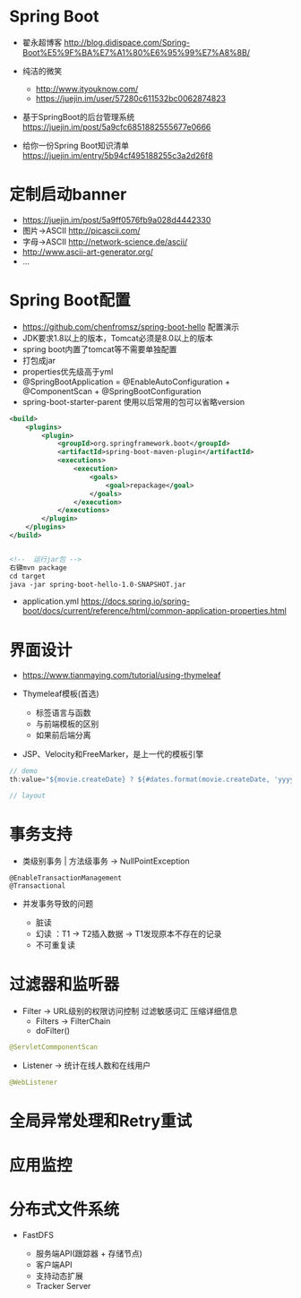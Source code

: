 # Spring Boot

- 翟永超博客 <http://blog.didispace.com/Spring-Boot%E5%9F%BA%E7%A1%80%E6%95%99%E7%A8%8B/>
- 纯洁的微笑

  - <http://www.ityouknow.com/>
  - <https://juejin.im/user/57280c611532bc0062874823>
- 基于SpringBoot的后台管理系统 <https://juejin.im/post/5a9cfc6851882555677e0666>
- 给你一份Spring Boot知识清单 https://juejin.im/entry/5b94cf495188255c3a2d26f8  

# 定制启动banner

- <https://juejin.im/post/5a9ff0576fb9a028d4442330>
- 图片->ASCII http://picascii.com/
- 字母->ASCII http://network-science.de/ascii/
- http://www.ascii-art-generator.org/
- ...

# Spring Boot配置

- <https://github.com/chenfromsz/spring-boot-hello> 配置演示
- JDK要求1.8以上的版本，Tomcat必须是8.0以上的版本
- spring boot内置了tomcat等不需要单独配置
- 打包成jar
- properties优先级高于yml
- @SpringBootApplication = @EnableAutoConfiguration + @ComponentScan + @SpringBootConfiguration
- spring-boot-starter-parent 使用以后常用的包可以省略version

```xml
<build>
    <plugins>
        <plugin>
            <groupId>org.springframework.boot</groupId>
            <artifactId>spring-boot-maven-plugin</artifactId>
            <executions>
                <execution>
                    <goals>
                        <goal>repackage</goal>
                    </goals>
                </execution>
            </executions>
        </plugin>
    </plugins>
</build>


<!--  运行jar包 -->
右键mvn package
cd target
java -jar spring-boot-hello-1.0-SNAPSHOT.jar
```

- application.yml <https://docs.spring.io/spring-boot/docs/current/reference/html/common-application-properties.html>

  
# 界面设计

- <https://www.tianmaying.com/tutorial/using-thymeleaf>
- Thymeleaf模板(首选)

  - 标签语言与函数
  - 与前端模板的区别
  - 如果前后端分离

- JSP、Velocity和FreeMarker，是上一代的模板引擎

```java
// demo
th:value="${movie.createDate} ? ${#dates.format(movie.createDate, 'yyyy-MM-dd')} : ''"

// layout
```

# 事务支持

- 类级别事务 | 方法级事务 -> NullPointException

```
@EnableTransactionManagement
@Transactional
```

- 并发事务导致的问题
    
    - 脏读
    - 幻读 ：T1 -> T2插入数据 -> T1发现原本不存在的记录
    - 不可重复读

# 过滤器和监听器

- Filter -> URL级别的权限访问控制 过滤敏感词汇 压缩详细信息
    - Filters -> FilterChain
    - doFilter()

```java
@ServletCommponentScan
```

- Listener -> 统计在线人数和在线用户

```java
@WebListener
```

# 全局异常处理和Retry重试

# 应用监控

# 分布式文件系统

- FastDFS

  - 服务端API(跟踪器 + 存储节点)
  - 客户端API
  - 支持动态扩展
  - Tracker Server
